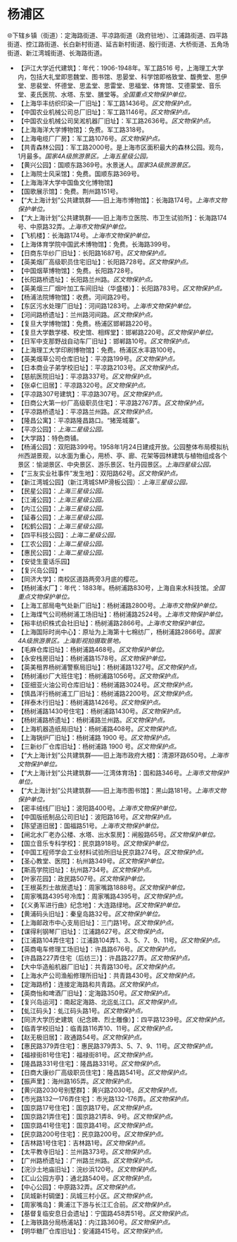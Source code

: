 # 杨浦区  
🌐下辖乡镇（街道）：定海路街道、平凉路街道（政府驻地）、江浦路街道、四平路街道、控江路街道、长白新村街道、延吉新村街道、殷行街道、大桥街道、五角场街道、新江湾城街道、长海路街道。  
  
* 【沪江大学近代建筑】：年代：1906-1948年。军工路516 号，上海理工大学内，包括大礼堂即思魏堂、图书馆、思晏堂、科学馆即格致堂、馥赉堂、思伊堂、思裴堂、怀德堂、思孟堂、思雷堂、思福堂、体育馆、艾德蒙堂、音乐堂、麦氏医院、水塔、东堂、膳堂等。*全国重点文物保护单位。*    
* 【上海华丰纺织印染一厂旧址】：军工路1436号。*区文物保护点。*
* 【中国农业机械公司总厂旧址】：军工路1146号。*区文物保护点。*
* 【中国农业机械公司吴淞机器厂旧址】：军工路2636号。*区文物保护点。*  
* 【上海海洋大学博物馆】：免费。军工路318号。  
* 【上海电缆厂厂房】：军工路1076号。*区文物保护点。*
* 【共青森林公园】：军工路2000号。是上海市区面积最大的森林公园。观鸟，1月最多。*国家4A级旅游景区。上海五星级公园。*  
* 【黄兴公园】：国顺东路369号。水景迷人。*国家3A级旅游景区。*  
* 【上海院士风采馆】：免费。国顺东路369号。  
* 【上海海洋大学中国鱼文化博物馆】  
* 【国歌展示馆】：免费。荆州路151号。  
* 【“大上海计划”公共建筑群——旧上海市博物馆】：长海路174号。*上海市文物保护单位。*
* 【“大上海计划”公共建筑群——旧上海市立医院、市卫生试验所】：长海路174号、中原路32弄。*上海市文物保护单位。*
* 【飞机楼】：长海路174号。*上海市文物保护单位。*  
* 【上海体育学院中国武术博物馆】：免费。长海路399号。  
* 【日商东华纱厂旧址】：长阳路1687号。*区文物保护点。*
* 【英美烟厂高级职员住宅旧址】：长阳路728号。*区文物保护点。*
* 【中国烟草博物馆】：免费。长阳路728号。  
* 【长阳路桥遗址】：长阳路兰州路。*区文物保护点。*
* 【英美烟三厂烟叶加工车间旧址（华盛楼）】：长阳路783号。*区文物保护点。*  
* 【杨浦法院博物馆】：收费。河间路29号。  
* 【东区污水处理厂旧址】：河间路1283号。*上海市文物保护单位。*
* 【河间路桥遗址】：兰州路河间路。*区文物保护点。*
* 【复旦大学博物馆】：免费。杨浦区邯郸路220号。  
* 【复旦大学数学楼、校史馆、相辉堂】：邯郸路220号。*区文物保护单位。*
* 【日军中支那野战自动车厂旧址】：邯郸路10号。*区文物保护点。*
* 【上海理工大学印刷博物馆】：免费。杨浦区水丰路100号。  
* 【英美烟草公司仓库旧址】：平凉路199号。*区文物保护点。*
* 【日本商业子弟学校旧址】：平凉路2103号。*区文物保护点。*  
* 【慈航医院旧址】：平凉路337号。*区文物保护点。*
* 【张卓仁旧居】：平凉路320号。*区文物保护点。*
* 【平凉路307号建筑】：平凉路307号。*区文物保护点。*
* 【日商公大第一纱厂高级职员住宅】：平凉路2767弄。*区文物保护点。*
* 【平凉路桥遗址】：平凉路兰州路。*区文物保护点。*  
* 【隆昌公寓】：平凉路隆昌路口。“猪笼城寨”。  
* 【平凉公园】：*上海二星级公园。*  
* 【大学路】：特色商铺。  
* 【杨浦公园】：双阳路399号。1958年1月24日建成开放。公园整体布局模拟杭州西湖景观，以水面为重心，用桥、亭、廊、花架等园林建筑与植物组成各个景区：愉湖景区、中央景区、游乐景区、牡丹园景区。*上海四星级公园。*  
* 【“三友实业社事件”发生地】：双阳路62号。*区文物保护点。*
* 【新江湾城公园】（新江湾城SMP滑板公园）：*上海三星级公园。*  
* 【民星公园】：*上海三星级公园。*  
* 【江浦公园】：*上海三星级公园。*  
* 【内江公园】：*上海三星级公园。*  
* 【延春公园】：*上海三星级公园。*  
* 【松鹤公园】：*上海三星级公园。*  
* 【四平科技公园】：*上海二星级公园。*  
* 【工农公园】：*上海二星级公园。*  
* 【惠民公园】：*上海二星级公园。*  
* 【安徒生童话乐园】  
* 【复兴岛公园】`*`  
* 【同济大学】：南校区道路两旁3月底的樱花。  
* 【杨树浦水厂】：年代：1883年。杨树浦路830号，上海自来水科技馆。*全国重点文物保护单位。*  
* 【上海工部局电气处新厂旧址】：杨树浦路2800号。*上海市文物保护单位。*
* 【上海煤气公司杨树浦工场旧址】：杨树浦路2524号。*上海市文物保护单位。*  
* 【裕丰纺织株式会社旧址】：杨树浦路2866号。*上海市文物保护单位。*
* 【上海国际时尚中心】：原址为上海第十七棉纺厂，杨树浦路2866号。*国家4A级旅游景区。上海影视拍摄取景地。*  
* 【毛麻仓库旧址】：杨树浦路468号。*区文物保护单位。*
* 【永安栈房旧址】：杨树浦路1578号。*区文物保护单位。*    
* 【英美租界杨树浦警察局旧址】：杨树浦路1327号。*区文物保护点。*
* 【杨树浦纱厂大班住宅】：杨树浦路1056号。*区文物保护点。*  
* 【亚细亚火油公司仓库旧址】：杨树浦路3024号。*区文物保护点。*
* 【慎昌洋行杨树浦工厂旧址】：杨树浦路2200号。*区文物保护点。*
* 【祥泰木行旧址】：杨树浦路1426号。*区文物保护点。*  
* 【杨树浦路1430号住宅】：杨树浦路1430号。*区文物保护点。*
* 【杨树浦路桥遗址】：杨树浦路兰州路。*区文物保护点。*
* 【上海机器造纸局旧址】：杨树浦路408号。*区文物保护点。*
* 【上海锅炉厂旧址】：杨树浦路 1900 号。*区文物保护点。*
* 【三新纱厂仓库旧址】：杨树浦路 1900 号。*区文物保护点。*  
* 【“大上海计划”公共建筑群——旧上海市政府大楼】：清源环路650号。*上海市文物保护单位。*
* 【“大上海计划”公共建筑群——江湾体育场】：国和路346号。*上海市文物保护单位。*
* 【“大上海计划”公共建筑群——旧上海市图书馆】：黑山路181号。*上海市文物保护单位。*
* 【密丰绒线厂旧址】：波阳路400号。*上海市文物保护单位。*
* 【中国版纸制品公司旧址】：波阳路16号。*区文物保护点。*
* 【陈望道旧居】：国福路51号。*上海市文物保护单位。*  
* 【闸北水厂老办公楼、水塔、出水泵房】：闸殷路65号。*区文物保护单位。*
* 【国立音乐专科学校】：民京路918号。*区文物保护单位。*
* 【中国工程师学会工业材料试验所旧址民京路274号。*区文物保护点。*
* 【圣心教堂、医院】：杭州路349号。*区文物保护单位。*
* 【斯高学院旧址】：杭州路734号。*区文物保护点。*
* 【叶家花园】：政民路507号。*区文物保护单位。*
* 【王根英烈士故居遗址】：周家嘴路1888号。*区文物保护单位。*
* 【周家嘴路4395号冷库】：周家嘴路4395号。*区文物保护点。*
* 【《义勇军进行曲》纪念地】：大连路绿地。*区文物保护单位。*
* 【黄浦码头旧址】：秦皇岛路32号。*区文物保护单位。*
* 【上海邮政市中心支局旧址】：三门路1号。*区文物保护点。*
* 【谋得利钢琴厂旧址】：江浦路627号。*区文物保护点。*
* 【江浦路104弄住宅】：江浦路104弄1、3、5、7、9、11号。*区文物保护点。*
* 【英商电车修理工场旧址】：许昌路676号。*区文物保护点。*
* 【许昌路227弄住宅（后纺三）】：许昌路227弄。*区文物保护点。*
* 【大中华造船机器厂旧址】：共青路130号。*区文物保护点。*
* 【上海水产公司渔船修理所旧址】：共青路430号。*区文物保护点。*
* 【定海路桥】：连接定海路和共青路。*区文物保护点。*
* 【英商怡和啤酒厂旧址】：定海路350号。*区文物保护点。*
* 【复兴岛运河】：南起定海路、北迄虬江口。*区文物保护点。*
* 【虬江码头】：虬江码头路1号。*区文物保护点。*
* 【同济大学历史建筑（纪念碑、烈士雕像）】：四平路1239号。*区文物保护点。*
* 【临青学校旧址】：临青路116弄10、11号。*区文物保护点。*
* 【赵无极旧居】：政通路54号。*区文物保护点。*
* 【惠民路379弄住宅】：惠民路379弄3、5、7、9、11号。*区文物保护点。*
* 【福禄街81号住宅】：福禄街81号。*区文物保护点。*
* 【隆昌路331号住宅】：隆昌路331号。*区文物保护点。*
* 【日商大康纱厂高级职员住宅】：隆昌路541号。*区文物保护点。*
* 【振声里】：海州路165弄。*区文物保护点。*
* 【黄兴路2030号别墅群】：黄兴路2030号。*区文物保护点。*
* 【市光路132—176弄住宅】：市光路132-176弄。*区文物保护点。*
* 【国京路17号住宅】：国京路17号。*区文物保护点。*
* 【国京路21弄住宅】：国京路21弄8、9号。*区文物保护点。*
* 【国京路41号住宅】：国京路41号。*区文物保护点。*
* 【民京路200号住宅】：民京路200号。*区文物保护点。*
* 【吉林路1号住宅】：吉林路1号。*区文物保护点。*
* 【太平教寺旧址】：兰州路373号。*区文物保护点。*
* 【广州路桥遗址】：广州路兰州路。*区文物保护点。*
* 【浣沙土地庙旧址】：浣纱浜120号。*区文物保护点。*
* 【汇山公园方亭】：通北路540号。*区文物保护点。*
* 【中心公园】：中原路32弄。*区文物保护点。*
* 【凤城新村碉堡】：凤城三村小区。*区文物保护点。*
* 【周家嘴岛】：黄浦江下游与长江汇合前。*区文物保护点。*
* 【基督复临安息日会遗址】：宁国路458弄51号。*区文物保护点。*
* 【上海铁路分局杨浦站】：内江路360号。*区文物保护点。*
* 【明华糖厂仓库旧址】：安浦路415号。*区文物保护点。*